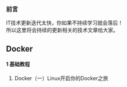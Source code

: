 ### 前言 ###
IT技术更新迭代太快，你如果不持续学习就会落后！  
所以这里将会持续的更新相关的技术文章给大家。

## Docker ##
#### 1 基础教程 ####
1. Docker（一）Linux开启你的Docker之旅  
